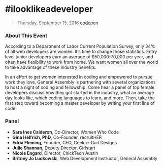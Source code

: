# #ilooklikeadeveloper
> Thursday, September 15, 2016
[codepen](http://codepen.io/britneyjo/pen/qakbBa)

### About This Event

According to a Department of Labor Current Population Survey, only 34% of all web developers are women. It’s time to change those statistics. Entry level junior developers earn an average of $50,000-70,000 per year, and often have flexibility to work from home. We want women all over the world to take advantage of these industry benefits.

In an effort to get women interested in coding and empowered to pursue work they love, General Assembly is partnering with several organizations to host a night of coding and fellowship. Come hear a panel of top female developers discuss how they got started in the industry, what an average day looks like, which coding languages to learn, and more. Then, take the first step toward becoming a master developer by writing your first line of code!

### Panel

- **Sara Ines Calderon**, Co-Director, Women Who Code
- **Gina Helfrich, PhD**, Co-Founder, recruitHER
- **Edria Fleming**, Founder, CEO, Geek-e-Gurl Designs
- **Julie Shannan**, Deputy Director, Girlstart
- **Nicole Engard**, Director, ChickTech Austin
- **Britney Jo Ludkowski**, Web Development Instructor, General Assembly
